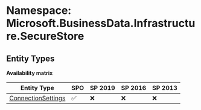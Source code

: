 # Namespace: Microsoft.BusinessData.Infrastructure.SecureStore

## Entity Types

**Availability matrix**

Entity Type | SPO | SP 2019 | SP 2016 | SP 2013
----------|-----|---------|---------|--------
[ConnectionSettings](./EntityTypes/ConnectionSettings.md) | ✅ | ❌ | ❌ | ❌
